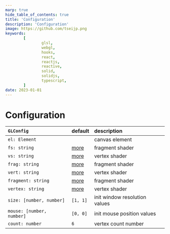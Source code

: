 ```yaml
---
marp: true
hide_table_of_contents: true
title: 'Configuration'
description: 'Configuration'
image: https://github.com/tseijp.png
keywords:
        [
                glsl,
                webgl,
                hooks,
                react,
                reactjs,
                reactive,
                solid,
                solidjs,
                typescript,
        ]
date: 2023-01-01
---
```


# Configuration

| `GLConfig`                | default      | description                   |
| :------------------------ | :----------- | :---------------------------- |
| `el: Element`             |              | canvas element                |
| `fs: string`              | [more][frag] | fragment shader               |
| `vs: string`              | [more][vert] | vertex shader                 |
| `frag: string`            | [more][frag] | fragment shader               |
| `vert: string`            | [more][vert] | vertex shader                 |
| `fragment: string`        | [more][frag] | fragment shader               |
| `vertex: string`          | [more][vert] | vertex shader                 |
| `size: [number, number]`  | `[1, 1]`     | init window resolution values |
| `mouse: [number, number]` | `[0, 0]`     | init mouse position values    |
| `count: number`           | `6`          | vertex count number           |

[frag]: https://github.com/tseijp/glre/blob/main/packages/core/index.ts
[vert]: https://github.com/tseijp/glre/blob/main/packages/core/index.ts
